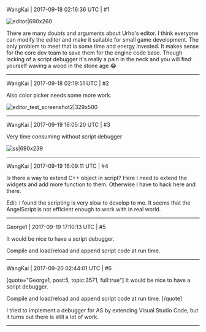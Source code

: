 WangKai | 2017-09-18 02:16:36 UTC | #1

![editor|690x260](upload://lZWOv0lc8pnToBLFJrHEMijknDa.png)

There are many doubts and arguments about Urho's editor. I think everyone can modify the editor and make it suitable for small game development. The only problem to meet that is some time and energy invested. It makes sense for the core dev team to save them for the engine code base. Though lacking of a script debugger it's really a pain in the neck and you will find yourself waving a wood in the stone age :joy:

-------------------------

WangKai | 2017-09-18 02:19:51 UTC | #2

Also color picker needs some more work.

![editor_test_screenshot2|329x500](upload://iWdieWJtWbVdexpydkJ6cQo5tzM.png)

-------------------------

WangKai | 2017-09-19 16:05:20 UTC | #3

Very time consuming without script debugger

![ss|690x239](upload://hnl6VwKqrfiZI0dhtg4UevpuSIx.png)

-------------------------

WangKai | 2017-09-19 16:09:11 UTC | #4

Is there a way to extend C++ object in script? Here I need to extend the widgets and add more function to them. Otherwise I have to hack here and there.

Edit: I found the scripting is very slow to develop to me. It seems that the AngelScript is not efficient enough to work with in real world.

-------------------------

George1 | 2017-09-19 17:10:13 UTC | #5

It would be nice to have a script debugger.

Compile and load/reload and append script code at run time.

-------------------------

WangKai | 2017-09-20 02:44:01 UTC | #6

[quote="George1, post:5, topic:3571, full:true"]
It would be nice to have a script debugger.

Compile and load/reload and append script code at run time.
[/quote]

I tried to implement a debugger for AS by extending Visual Studio Code, but it turns out there is still a lot of work.

-------------------------

